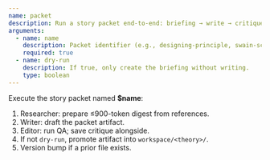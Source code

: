 ```yaml
---
name: packet
description: Run a story packet end-to-end: briefing → write → critique.
arguments:
  - name: name
    description: Packet identifier (e.g., designing-principle, swain-scene-cards).
    required: true
  - name: dry-run
    description: If true, only create the briefing without writing.
    type: boolean
---
```


Execute the story packet named **$name**:

1. Researcher: prepare ≤900-token digest from references.
2. Writer: draft the packet artifact.
3. Editor: run QA; save critique alongside.
4. If not `dry-run`, promote artifact into `workspace/<theory>/`.
5. Version bump if a prior file exists.
